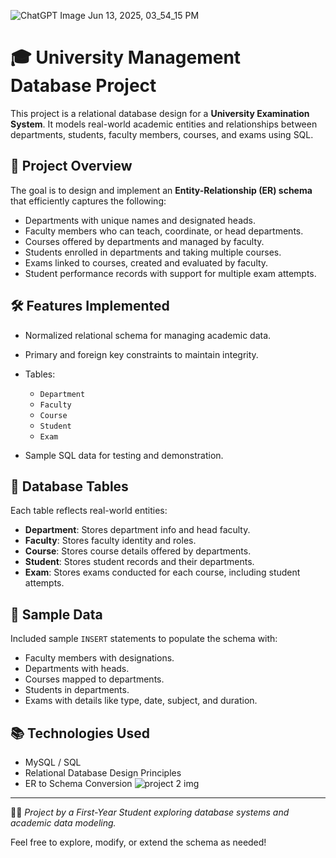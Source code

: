

![ChatGPT Image Jun 13, 2025, 03_54_15 PM](https://github.com/user-attachments/assets/3619227c-d44b-4308-8329-6b6ac2b80b0c)

# 🎓 University Management Database Project

This project is a relational database design for a **University Examination System**. It models real-world academic entities and relationships between departments, students, faculty members, courses, and exams using SQL.

## 📌 Project Overview

The goal is to design and implement an **Entity-Relationship (ER) schema** that efficiently captures the following:

- Departments with unique names and designated heads.
- Faculty members who can teach, coordinate, or head departments.
- Courses offered by departments and managed by faculty.
- Students enrolled in departments and taking multiple courses.
- Exams linked to courses, created and evaluated by faculty.
- Student performance records with support for multiple exam attempts.

## 🛠️ Features Implemented

- Normalized relational schema for managing academic data.
- Primary and foreign key constraints to maintain integrity.
- Tables:
  - `Department`
  - `Faculty`
  - `Course`
  - `Student`
  - `Exam`

- Sample SQL data for testing and demonstration.

## 📂 Database Tables

Each table reflects real-world entities:

- **Department**: Stores department info and head faculty.
- **Faculty**: Stores faculty identity and roles.
- **Course**: Stores course details offered by departments.
- **Student**: Stores student records and their departments.
- **Exam**: Stores exams conducted for each course, including student attempts.

## 🧪 Sample Data

Included sample `INSERT` statements to populate the schema with:
- Faculty members with designations.
- Departments with heads.
- Courses mapped to departments.
- Students in departments.
- Exams with details like type, date, subject, and duration.

## 📚 Technologies Used

- MySQL / SQL
- Relational Database Design Principles
- ER to Schema Conversion
![project 2 img](https://github.com/user-attachments/assets/80e6631b-19a3-4c44-845d-b0176344fd96)

---

👨‍🎓 *Project by a First-Year Student exploring database systems and academic data modeling.*

Feel free to explore, modify, or extend the schema as needed!
